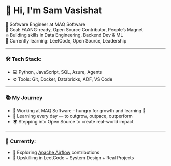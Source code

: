 # 👋 Hi, I'm Sam Vasishat

🚀 Software Engineer at MAQ Software  
🎯 Goal: FAANG-ready, Open Source Contributor, People’s Magnet  
🔥 Building skills in Data Engineering, Backend Dev & ML  
🌱 Currently learning: LeetCode, Open Source, Leadership

---

### 🛠 Tech Stack:
- 💻 Python, JavaScript, SQL, Azure, Agents
- ⚙️ Tools: Git, Docker, Databricks, ADF, VS Code

---

### 📚 My Journey
- 💼 Working at MAQ Software – hungry for growth and learning 🚀
- 🧠 Learning every day — to outgrow, outpace, outperform
- 🌍 Stepping into Open Source to create real-world impact

---

### 📌 Currently:
- 🧪 Exploring [Apache Airflow](https://github.com/apache/airflow) contributions
- 🧠 Upskilling in LeetCode + System Design + Real Projects
